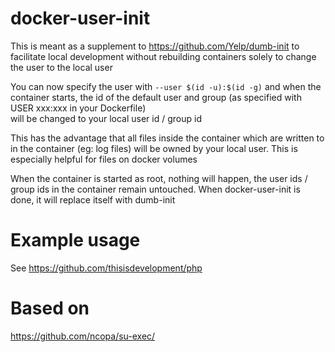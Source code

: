 # docker-user-init

This is meant as a supplement to https://github.com/Yelp/dumb-init to facilitate local development 
without rebuilding containers solely to change the user to the local user 

You can now specify the user with `--user $(id -u):$(id -g)` 
and when the container starts, the id of the default user and group (as specified with USER xxx:xxx in your Dockerfile)  
will be changed to your local user id / group id 

This has the advantage that all files inside the container which are written to in the container (eg: log files) 
will be owned by your local user. This is especially helpful for files on docker volumes

When the container is started as root, nothing will happen, the user ids / group ids in the container remain untouched.
When docker-user-init is done, it will replace itself with dumb-init 

# Example usage

See https://github.com/thisisdevelopment/php 

# Based on 

https://github.com/ncopa/su-exec/
